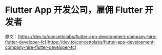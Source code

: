# Flutter App 开发公司，雇佣 Flutter 开发者

原文：[https://dev.to/concettolabs/flutter-app-development-company-hire-flutter-developer-fc](https://dev.to/concettolabs/flutter-app-development-company-hire-flutter-developer-fc)